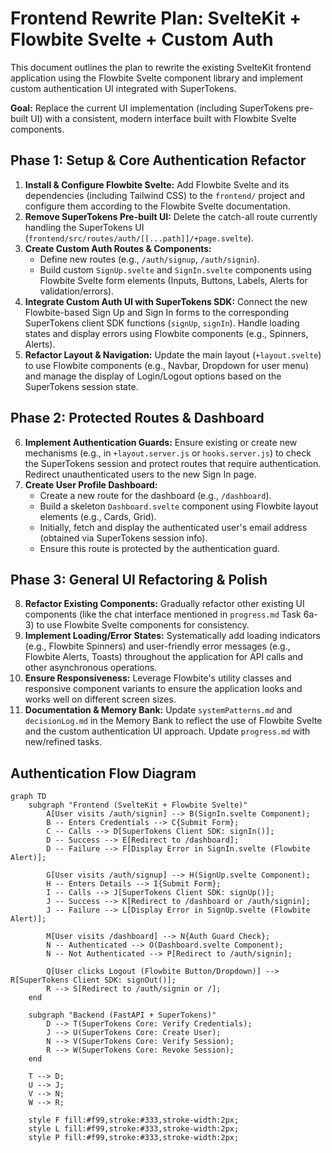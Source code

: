 # Frontend Rewrite Plan: SvelteKit + Flowbite Svelte + Custom Auth

This document outlines the plan to rewrite the existing SvelteKit frontend application using the Flowbite Svelte component library and implement custom authentication UI integrated with SuperTokens.

**Goal:** Replace the current UI implementation (including SuperTokens pre-built UI) with a consistent, modern interface built with Flowbite Svelte components.

## Phase 1: Setup & Core Authentication Refactor

1.  **Install & Configure Flowbite Svelte:** Add Flowbite Svelte and its dependencies (including Tailwind CSS) to the `frontend/` project and configure them according to the Flowbite Svelte documentation.
2.  **Remove SuperTokens Pre-built UI:** Delete the catch-all route currently handling the SuperTokens UI (`frontend/src/routes/auth/[[...path]]/+page.svelte`).
3.  **Create Custom Auth Routes & Components:**
    *   Define new routes (e.g., `/auth/signup`, `/auth/signin`).
    *   Build custom `SignUp.svelte` and `SignIn.svelte` components using Flowbite Svelte form elements (Inputs, Buttons, Labels, Alerts for validation/errors).
4.  **Integrate Custom Auth UI with SuperTokens SDK:** Connect the new Flowbite-based Sign Up and Sign In forms to the corresponding SuperTokens client SDK functions (`signUp`, `signIn`). Handle loading states and display errors using Flowbite components (e.g., Spinners, Alerts).
5.  **Refactor Layout & Navigation:** Update the main layout (`+layout.svelte`) to use Flowbite components (e.g., Navbar, Dropdown for user menu) and manage the display of Login/Logout options based on the SuperTokens session state.

## Phase 2: Protected Routes & Dashboard

6.  **Implement Authentication Guards:** Ensure existing or create new mechanisms (e.g., in `+layout.server.js` or `hooks.server.js`) to check the SuperTokens session and protect routes that require authentication. Redirect unauthenticated users to the new Sign In page.
7.  **Create User Profile Dashboard:**
    *   Create a new route for the dashboard (e.g., `/dashboard`).
    *   Build a skeleton `Dashboard.svelte` component using Flowbite layout elements (e.g., Cards, Grid).
    *   Initially, fetch and display the authenticated user's email address (obtained via SuperTokens session info).
    *   Ensure this route is protected by the authentication guard.

## Phase 3: General UI Refactoring & Polish

8.  **Refactor Existing Components:** Gradually refactor other existing UI components (like the chat interface mentioned in `progress.md` Task 6a-3) to use Flowbite Svelte components for consistency.
9.  **Implement Loading/Error States:** Systematically add loading indicators (e.g., Flowbite Spinners) and user-friendly error messages (e.g., Flowbite Alerts, Toasts) throughout the application for API calls and other asynchronous operations.
10. **Ensure Responsiveness:** Leverage Flowbite's utility classes and responsive component variants to ensure the application looks and works well on different screen sizes.
11. **Documentation & Memory Bank:** Update `systemPatterns.md` and `decisionLog.md` in the Memory Bank to reflect the use of Flowbite Svelte and the custom authentication UI approach. Update `progress.md` with new/refined tasks.

## Authentication Flow Diagram

```mermaid
graph TD
    subgraph "Frontend (SvelteKit + Flowbite Svelte)"
        A[User visits /auth/signin] --> B(SignIn.svelte Component);
        B -- Enters Credentials --> C{Submit Form};
        C -- Calls --> D[SuperTokens Client SDK: signIn()];
        D -- Success --> E[Redirect to /dashboard];
        D -- Failure --> F[Display Error in SignIn.svelte (Flowbite Alert)];

        G[User visits /auth/signup] --> H(SignUp.svelte Component);
        H -- Enters Details --> I{Submit Form};
        I -- Calls --> J[SuperTokens Client SDK: signUp()];
        J -- Success --> K[Redirect to /dashboard or /auth/signin];
        J -- Failure --> L[Display Error in SignUp.svelte (Flowbite Alert)];

        M[User visits /dashboard] --> N{Auth Guard Check};
        N -- Authenticated --> O(Dashboard.svelte Component);
        N -- Not Authenticated --> P[Redirect to /auth/signin];

        Q[User clicks Logout (Flowbite Button/Dropdown)] --> R[SuperTokens Client SDK: signOut()];
        R --> S[Redirect to /auth/signin or /];
    end

    subgraph "Backend (FastAPI + SuperTokens)"
        D --> T(SuperTokens Core: Verify Credentials);
        J --> U(SuperTokens Core: Create User);
        N --> V(SuperTokens Core: Verify Session);
        R --> W(SuperTokens Core: Revoke Session);
    end

    T --> D;
    U --> J;
    V --> N;
    W --> R;

    style F fill:#f99,stroke:#333,stroke-width:2px;
    style L fill:#f99,stroke:#333,stroke-width:2px;
    style P fill:#f99,stroke:#333,stroke-width:2px;
